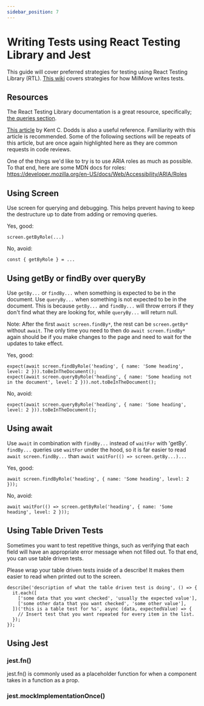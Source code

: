 ```yaml
---
sidebar_position: 7
---
```


# Writing Tests using React Testing Library and Jest

This guide will cover preferred strategies for testing using React Testing Library (RTL).
[This wiki](https://github.com/transcom/mymove/wiki/Writing-Frontend-Tests-for-MilMove) covers strategies for how MilMove writes tests.

## Resources
The React Testing Library documentation is a great resource, specifically; [the queries section](https://testing-library.com/docs/queries/about).

[This article](https://kentcdodds.com/blog/common-mistakes-with-react-testing-library) by Kent C. Dodds is also a useful reference. Familiarity with this article is recommended. Some of the following sections will be repeats of this article, but are once again highlighted here as they are common requests in code reviews.

One of the things we'd like to try is to use ARIA roles as much as possible. To that end, here are some MDN docs for roles: https://developer.mozilla.org/en-US/docs/Web/Accessibility/ARIA/Roles

## Using Screen 
Use screen for querying and debugging. This helps prevent having to keep the destructure up to date from adding or removing queries. 

Yes, good:
```
screen.getByRole(...)
```

No, avoid:
```
const { getByRole } = ...
``` 

## Using getBy or findBy over queryBy
Use `getBy...` or `findBy...` when something is expected to be in the document. Use `queryBy...` when something is not expected to be in the document. This is because `getBy...` and `findBy...` will throw errors if they don't find what they are looking for, while `queryBy...` will return null.

Note: After the first `await screen.findBy*`, the rest can be `screen.getBy*` without `await`. The only time you need to then do `await screen.findBy*` again should be if you make changes to the page and need to wait for the updates to take effect.

Yes, good:
```
expect(await screen.findByRole('heading', { name: 'Some heading', level: 2 })).toBeInTheDocument();
expect(await screen.queryByRole('heading', { name: 'Some heading not in the document', level: 2 })).not.toBeInTheDocument();
```

No, avoid:
```
expect(await screen.queryByRole('heading', { name: 'Some heading', level: 2 })).toBeInTheDocument();
```

## Using await
Use `await` in combination with `findBy...` instead of `waitFor` with 'getBy'. `findBy...` queries use `waitFor` under the hood, so it is far easier to read `await screen.findBy...` than `await waitFor(() => screen.getBy...)...` 

Yes, good: 
```
await screen.findByRole('heading', { name: 'Some heading', level: 2 }));
```

No, avoid: 
```
await waitFor(() => screen.getByRole('heading', { name: 'Some heading', level: 2 }));
```

## Using Table Driven Tests
Sometimes you want to test repetitive things, such as verifying that each field will have an appropriate error message when not filled out. To that end, you can use table driven tests.

Please wrap your table driven tests inside of a describe! It makes them easier to read when printed out to the screen. 

```
describe('description of what the table driven test is doing', () => {
  it.each([
    ['some data that you want checked', 'usually the expected value'],
    ['some other data that you want checked', 'some other value'],
  ])('this is a table test for %s', async (data, expectedValue) => {
    // Insert test that you want repeated for every item in the list.
  });
});
```

## Using Jest

### jest.fn()
jest.fn() is commonly used as a placeholder function for when a component takes in a function as a prop. 

### jest.mockImplementationOnce()
